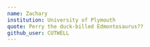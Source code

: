 ```yaml
---
name: Zachary
institution: University of Plymouth
quote: Perry the duck-billed Edmontosaurus??
github_user: CUTWELL
---
```

